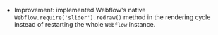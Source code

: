 - Improvement: implemented Webflow's native `Webflow.require('slider').redraw()` method in the rendering cycle instead of restarting the whole `Webflow` instance.
